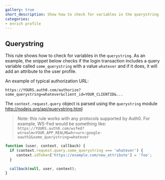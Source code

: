 ```yaml
---
gallery: true
short_description: Show how to check for variables in the querystring
categories:
- enrich profile
---
```

## Querystring

This rule shows how to check for variables in the `querystring`. As an example, the snippet below checks if the login transaction includes a query variable called `some_querystring` with a value `whatever` and if it does, it will add an attribute to the user profile.

An example of typical authorization URL:

`https://YOURS.auth0.com/authorize?some_querystring=whatever&client_id=YOUR_CLIENTID&...`

The `context.request.query` object is parsed using the `querystring` module <http://nodejs.org/api/querystring.html>

> Note: this rule works with any protocols supported by Auth0. For example, WS-Fed would be something like: `https://YOURS.auth0.com/wsfed?wtrealm=YOUR_APP_REALM&whr=urn:google-oauth2&some_querystring=whatever`

```js
function (user, context, callback) {
  if (context.request.query.some_querystring === 'whatever') {
     context.idToken['https://example.com/new_attribute'] = 'foo';
  }

  callback(null, user, context);
}
```
